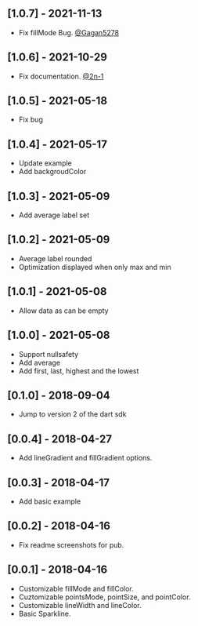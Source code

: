 ## [1.0.7] - 2021-11-13

* Fix fillMode Bug. [@Gagan5278](https://github.com/biner88/chart_sparkline/issues/2)

## [1.0.6] - 2021-10-29

* Fix documentation.  [@2n-1](https://github.com/biner88/chart_sparkline/pull/1)

## [1.0.5] - 2021-05-18

* Fix bug

## [1.0.4] - 2021-05-17

* Update example
* Add backgroudColor

## [1.0.3] - 2021-05-09

* Add average label set

## [1.0.2] - 2021-05-09

* Average label rounded
* Optimization displayed when only max and min

## [1.0.1] - 2021-05-08

* Allow data as can be empty

## [1.0.0] - 2021-05-08

* Support nullsafety
* Add average
* Add first, last, highest and the lowest 

## [0.1.0] - 2018-09-04

* Jump to version 2 of the dart sdk

## [0.0.4] - 2018-04-27

* Add lineGradient and fillGradient options.

## [0.0.3] - 2018-04-17

* Add basic example

## [0.0.2] - 2018-04-16

* Fix readme screenshots for pub.

## [0.0.1] - 2018-04-16

* Customizable fillMode and fillColor.
* Cuztomizable pointsMode, pointSize, and pointColor.
* Customizable lineWidth and lineColor.
* Basic Sparkline.
